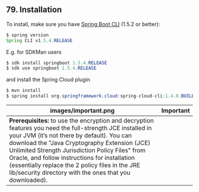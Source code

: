 ## 79. Installation

To install, make sure you have [Spring Boot CLI](https://github.com/spring-projects/spring-boot) (1.5.2 or better):

```java
$ spring version
Spring CLI v1.5.4.RELEASE
```

E.g. for SDKMan users

```java
$ sdk install springboot 1.5.4.RELEASE
$ sdk use springboot 1.5.4.RELEASE
```

and install the Spring Cloud plugin

```java
$ mvn install
$ spring install org.springframework.cloud:spring-cloud-cli:1.4.0.BUILD-SNAPSHOT
```

|images/important.png|Important|
|----|----|
| **Prerequisites:**  to use the encryption and decryption features you need the full-strength JCE installed in your JVM (it’s not there by default). You can download the "Java Cryptography Extension (JCE) Unlimited Strength Jurisdiction Policy Files" from Oracle, and follow instructions for installation (essentially replace the 2 policy files in the JRE lib/security directory with the ones that you downloaded). |

